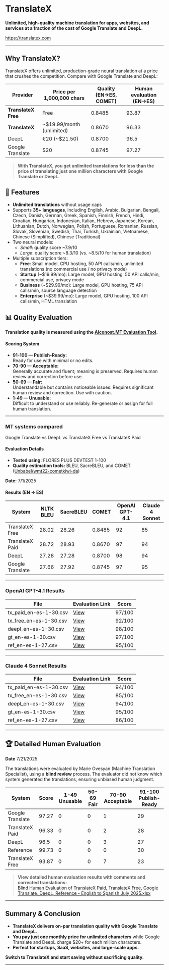 # TranslateX

**Unlimited, high-quality machine translation for apps, websites, and services at a fraction of the cost of Google Translate and DeepL.**

https://translatex.com

---

## Why TranslateX?

TranslateX offers unlimited, production-grade neural translation at a price that crushes the competition. Compare with Google Translate and DeepL:

| Provider            | Price per 1,000,000 chars | Quality (EN→ES, COMET) | Human evaluation (EN→ES) |
|---------------------|---------------------------|------------------------|--------------------------|
| **TranslateX Free** | Free                      | 0.8485                 | 93.87                    |
| **TranslateX**      | ~$19.99/month (unlimited) | 0.8670                 | 96.33                    |
| DeepL               | €20 (~$21.50)             | 0.8700                 | 96.5                     |
| Google Translate    | $20                       | 0.8745                 | 97.27                    |

> **With TranslateX, you get unlimited translations for less than the price of translating just one million characters with Google Translate or DeepL.**

## 🔧 Features

- **Unlimited translations** without usage caps  
- Supports **35+ languages**, including English, Arabic, Bulgarian, Bengali, Czech, Danish, German, Greek, Spanish, Finnish, French, Hindi, Croatian, Hungarian, Indonesian, Italian, Hebrew, Japanese, Korean, Lithuanian, Dutch, Norwegian, Polish, Portuguese, Romanian, Russian, Slovak, Slovenian, Swedish, Thai, Turkish, Ukrainian, Vietnamese, Chinese (Simplified), Chinese (Traditional)
- Two neural models:
  - *Small*: quality score ~7.9/10
  - *Large*: quality score ~8.3/10 (vs. ~8.5/10 for human translation)  
- Multiple subscription tiers:
  - **Free**: Small model, CPU hosting, 50 API calls/min, unlimited translations (no commercial use / no privacy mode)  
  - **Startup** (~$19.99/mo): Large model, GPU hosting, 50 API calls/min, commercial use, privacy mode  
  - **Business** (~$29.99/mo): Large model, GPU hosting, 75 API calls/min, source language detection  
  - **Enterprise** (~$39.99/mo): Large model, GPU hosting, 100 API calls/min, HTML translation

## 📊 Quality Evaluation

**Translation quality is measured using the [Alconost.MT Evaluation Tool](https://alconost.mt/evaluate).**

#### Scoring System  

- **91-100 — Publish-Ready:**  
  Ready for use with minimal or no edits.
- **70-90  — Acceptable:**  
  Generally accurate and fluent; meaning is preserved. Requires human review and correction before use.
- **50-69  — Fair:**  
  Understandable but contains noticeable issues. Requires significant human review and correction. Use with caution.
- **1-49   — Unusable:**  
  Difficult to understand or use reliably. Re-generate or assign for full human translation.

---
### MT systems compared
Google Translate vs DeepL vs TranslateX Free vs TranslateX Paid

#### Evaluation Details

- **Tested using:** FLORES PLUS DEVTEST 1-100  
- **Quality estimation tools:** BLEU, SacreBLEU, and COMET ([Unbabel/wmt22-cometkiwi-da](https://huggingface.co/Unbabel/wmt22-cometkiwi-da))

**Date:** 7/1/2025

#### Results (EN → ES)

| System                 | NLTK BLEU | SacreBLEU | COMET        | OpenAI GPT-4.1 | Claude 4 Sonnet |
|------------------------|-----------|-----------|--------------|----------------|-----------------|
| TranslateX Free        | 28.02     | 28.26     | 0.8485       | 92             | 85              |
| TranslateX Paid        | 28.72     | 28.93     | 0.8670       | 97             | 94              |
| DeepL                  | 27.28     | 27.28     | 0.8700       | 98             | 94              |
| Google Translate       | 27.66     | 27.92     | 0.8745       | 97             | 95              |

---

### OpenAI GPT-4.1 Results

| File                       | Evaluation Link                                                                        | Score  |
|----------------------------|----------------------------------------------------------------------------------------|--------|
| tx_paid_en-es-1-30.csv     | [View](https://alconost.mt/evaluate/e9e5d1e9-a064-4dbc-9563-eab0a1ef18b2)             | 97/100 |
| tx_free_en-es-1-30.csv     | [View](https://alconost.mt/evaluate/2fb46b5f-3335-48a7-9ada-0209d73e1203)             | 92/100 |
| deepl_en-es-1-30.csv       | [View](https://alconost.mt/evaluate/2ca42db5-de17-4202-9f5e-1d0a775a2de9)             | 98/100 |
| gt_en-es-1-30.csv          | [View](https://alconost.mt/evaluate/0850ffb7-17c6-44e3-b48b-8f77e998b4dc)             | 97/100 |
| ref_en-es-1-27.csv         | [View](https://alconost.mt/evaluate/8131f46b-1bea-45f2-8ab0-593eff124f8f)             | 95/100 |

---

### Claude 4 Sonnet Results

| File                       | Evaluation Link                                                                        | Score  |
|----------------------------|----------------------------------------------------------------------------------------|--------|
| tx_paid_en-es-1-30.csv     | [View](https://alconost.mt/evaluate/c6c3da9e-62ba-4fc7-923e-e9d71119e620)             | 94/100 |
| tx_free_en-es-1-30.csv     | [View](https://alconost.mt/evaluate/695581a0-7511-4be8-bc21-93d2ba6e5dbd)             | 85/100 |
| deepl_en-es-1-30.csv       | [View](https://alconost.mt/evaluate/71570330-4bff-412d-9ad6-fd02ca3c3099)             | 94/100 |
| gt_en-es-1-30.csv          | [View](https://alconost.mt/evaluate/dc96d64a-f725-4931-916e-59641bd2c31e)             | 95/100 |
| ref_en-es-1-27.csv         | [View](https://alconost.mt/evaluate/32f28085-531d-4e74-a4e6-5d501d7afc62)             | 86/100 |

---

## 🏆 Detailed Human Evaluation

**Date** 7/21/2025

The translations were evaluated by Marie Ovesyan (Machine Translation Specialist), using a **blind review** process. The evaluator did not know which system generated the translations, ensuring unbiased human judgment.

| System           | Score | 1-49 Unusable | 50-69 Fair | 70-90 Acceptable | 91-100 Publish-Ready |
|------------------|-------|---------------|------------|------------------|----------------------|
| Google Translate | 97.27 | 0             | 0          | 1                | 29                   |
| TranslateX Paid  | 96.33 | 0             | 0          | 2                | 28                   |
| DeepL            | 96.5  | 0             | 0          | 3                | 27                   |
| Reference        | 99.73 | 0             | 0          | 0                | 30                   |
| TranslateX Free  | 93.87 | 0             | 0          | 7                | 23                   |

> **View detailed human evaluation results with comments and corrected translations:**  
[Blind Human Evaluation of TranslateX Paid, TranslateX Free, Google Translate, DeepL, Reference - English to Spanish July 2025.xlsx](https://github.com/edo888/translatex/raw/refs/heads/main/quality%20evaluation/Blind%20Human%20Evaluation%20of%20TranslateX%20Paid,%20TranslateX%20Free,%20Google%20Translate,%20DeepL,%20Reference%20-%20English%20to%20Spanish%20July%202025.xlsx)

---

## Summary & Conclusion

- **TranslateX delivers on-par translation quality with Google Translate and DeepL.**
- **You pay just one monthly price for unlimited characters** while Google Translate and DeepL charge $20+ for each million characters.
- **Perfect for startups, SaaS, websites, and large-scale apps.**

**Switch to TranslateX and start saving without sacrificing quality.**

---